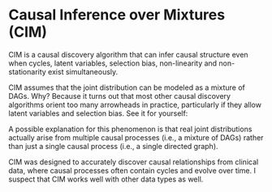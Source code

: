 # Causal Inference over Mixtures (CIM)

CIM is a causal discovery algorithm that can infer causal structure even when cycles, latent variables, selection bias, non-linearity and non-stationarity exist simultaneously. 

CIM assumes that the joint distribution can be modeled as a mixture of DAGs. Why? Because it turns out that most other causal discovery algorithms orient too many arrowheads in practice, particularly if they allow latent variables and selection bias. See it for yourself:



A possible explanation for this phenomenon is that real joint distributions actually arise from multiple causal processes (i.e., a mixture of DAGs) rather than just a single causal process (i.e., a single directed graph).


CIM was designed to accurately discover causal relationships from clinical data, where causal processes often contain cycles and evolve over time. I suspect that CIM works well with other data types as well.
